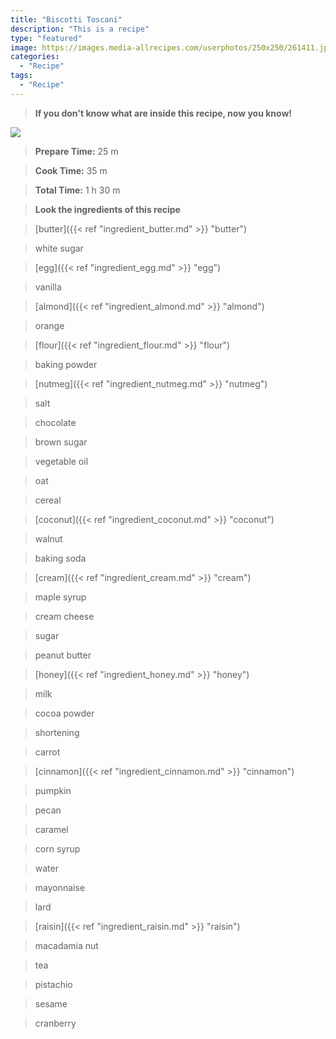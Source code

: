 ```yaml
---
title: "Biscotti Toscani"
description: "This is a recipe"
type: "featured"
image: https://images.media-allrecipes.com/userphotos/250x250/261411.jpg
categories: 
  - "Recipe"
tags: 
  - "Recipe"
---
```



>**If you don't know what are inside this recipe, now you know!**

![](../images/Recipes-Banner.jpg)
> **Prepare Time:** 25 m


> **Cook Time:** 35 m


> **Total Time:** 1 h 30 m

> **Look the ingredients of this recipe**

> [butter]({{< ref "ingredient_butter.md" >}} "butter")

> white sugar

> [egg]({{< ref "ingredient_egg.md" >}} "egg")

> vanilla

> [almond]({{< ref "ingredient_almond.md" >}} "almond")

> orange

> [flour]({{< ref "ingredient_flour.md" >}} "flour")

> baking powder

> [nutmeg]({{< ref "ingredient_nutmeg.md" >}} "nutmeg")

> salt

> chocolate

> brown sugar

> vegetable oil

> oat

> cereal

> [coconut]({{< ref "ingredient_coconut.md" >}} "coconut")

> walnut

> baking soda

> [cream]({{< ref "ingredient_cream.md" >}} "cream")

> maple syrup

> cream cheese

> sugar

> peanut butter

> [honey]({{< ref "ingredient_honey.md" >}} "honey")

> milk

> cocoa powder

> shortening

> carrot

> [cinnamon]({{< ref "ingredient_cinnamon.md" >}} "cinnamon")

> pumpkin

> pecan

> caramel

> corn syrup

> water

> mayonnaise

> lard

> [raisin]({{< ref "ingredient_raisin.md" >}} "raisin")

> macadamia nut

> tea

> pistachio

> sesame

> cranberry

